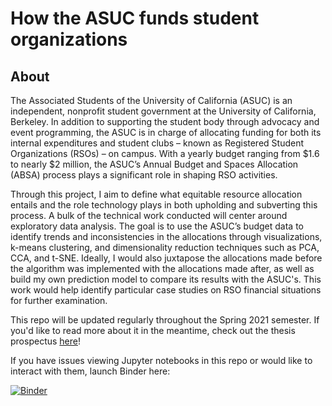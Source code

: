 # How the ASUC funds student organizations

## About

The Associated Students of the University of California (ASUC) is an independent, nonprofit student government at the University of California, Berkeley. In addition to supporting the student body through advocacy and event programming, the ASUC is in charge of allocating funding for both its internal expenditures and student clubs – known as Registered Student Organizations (RSOs) – on campus. With a yearly budget ranging from $1.6 to nearly $2 million, the ASUC’s Annual Budget and Spaces Allocation (ABSA) process plays a significant role in shaping RSO activities. 

Through this project, I aim to define what equitable resource allocation entails and the role technology plays in both upholding and subverting this process. A bulk of the technical work conducted will center around exploratory data analysis. The goal is to use the ASUC’s budget data to identify trends and inconsistencies in the allocations through visualizations, k-means clustering, and dimensionality reduction techniques such as PCA, CCA, and t-SNE. Ideally, I would also juxtapose the allocations made before the algorithm was implemented with the allocations made after, as well as build my own prediction model to compare its results with the ASUC's. This work would help identify particular case studies on RSO financial situations for further examination. 

This repo will be updated regularly throughout the Spring 2021 semester. If you'd like to read more about it in the meantime, check out the thesis prospectus [here](https://docs.google.com/document/d/11PLxXoNmlmQ4h7W631EGrL-zkPG157WcRIjifSMsOhU/edit?usp=sharing)!

If you have issues viewing Jupyter notebooks in this repo or would like to interact with them, launch Binder here:

[![Binder](https://mybinder.org/badge_logo.svg)](https://mybinder.org/v2/gh/sydneytrieu/senior-thesis/main)